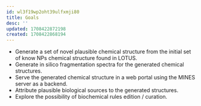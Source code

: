 ```yaml
---
id: wl3f19wp2oht39ulfxmji80
title: Goals
desc: ''
updated: 1708422872198
created: 1708422868194
---
```

- Generate a set of novel plausible chemical structure from the initial set of know NPs chemical structure found in LOTUS.
- Generate in silico fragmentation spectra for the generated chemical structures.
- Serve the generated chemical structure in a web portal using the MINES server as a backend.
- Attribute plausible biological sources to the generated structures.
- Explore the possibility of biochemical rules edition / curation.